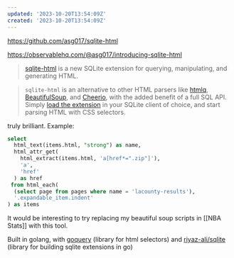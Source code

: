 ```yaml
---
updated: '2023-10-20T13:54:09Z'
created: '2023-10-20T13:54:09Z'
---
```

https://github.com/asg017/sqlite-html

https://observablehq.com/@asg017/introducing-sqlite-html

> [sqlite-html](https://github.com/asg017/sqlite-html) is a new SQLite extension for querying, manipulating, and generating HTML.

> `sqlite-html` is an alternative to other HTML parsers like [htmlq](https://github.com/mgdm/htmlq), [BeautifulSoup](https://www.crummy.com/software/BeautifulSoup/bs4/doc/), and [Cheerio](https://cheerio.js.org/), with the added benefit of a full SQL API. Simply [load the extension](https://github.com/asg017/sqlite-html#as-a-loadable-extension) in your SQLite client of choice, and start parsing HTML with CSS selectors.

truly brilliant. Example:

```sql
select
  html_text(items.html, "strong") as name,
  html_attr_get(
    html_extract(items.html, 'a[href*=".zip"]'),
    'a',
    'href'
  ) as href
 from html_each(
  (select page from pages where name = 'lacounty-results'),
  '.expandable_item.indent'
) as items
```

It would be interesting to try replacing my beautiful soup scripts in [[NBA Stats]] with this tool.

Built in golang, with [goquery](https://github.com/PuerkitoBio/goquery) (library for html selectors) and [riyaz-ali/sqlite](https://github.com/riyaz-ali/sqlite) (library for building sqlite extensions in go)
